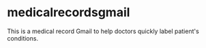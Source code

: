 # medicalrecordsgmail
This is a medical record Gmail to help doctors quickly label patient's conditions.
